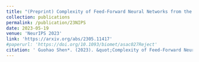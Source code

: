 ```yaml
---
title: "(Preprint) Complexity of Feed-Forward Neural Networks from the Perspective of Functional Equivalence"
collection: publications
permalink: /publication/23NIPS
date: 2023-05-19
venue: 'NeurIPS 2023'
link: 'https://arxiv.org/abs/2305.11417'
#paperurl: 'https://doi.org/10.1093/biomet/asac027Reject'
citation: ' Guohao Shen*. (2023). &quot;Complexity of Feed-Forward Neural Networks from the Perspective of Functional Equivalence. &quot; <i> Under review.</i>'
---
```

